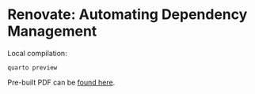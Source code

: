 # Renovate: Automating Dependency Management

Local compilation:

```qmd
quarto preview
```

Pre-built PDF can be [found here](./renovate_automating_dependency_management.pdf).
